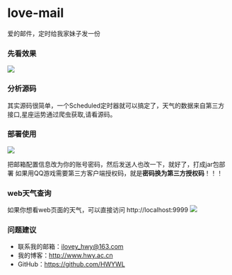 # love-mail
爱的邮件，定时给我家妹子发一份

### 先看效果
![](https://i.imgur.com/SSlfZDi.jpg)

### 分析源码

其实源码很简单，一个Scheduled定时器就可以搞定了，天气的数据来自第三方接口,星座运势通过爬虫获取,请看源码。

### 部署使用
![](https://i.imgur.com/QWK378x.jpg)

把邮箱配置信息改为你的账号密码，然后发送人也改一下，就好了，打成jar包部署
如果用QQ游戏需要第三方客户端授权码，就是**密码换为第三方授权码**！！！

### web天气查询
如果你想看web页面的天气，可以直接访问 http://localhost:9999
![](https://i.imgur.com/neZGiHO.jpg)

### 问题建议

- 联系我的邮箱：ilovey_hwy@163.com
- 我的博客：http://www.hwy.ac.cn
- GitHub：https://github.com/HWYWL
